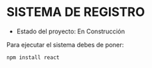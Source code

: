 <h1>
  SISTEMA DE REGISTRO
</h1>

- Estado del proyecto: En Construcción

Para ejecutar el sistema debes de poner:

```npm install react```
